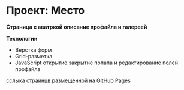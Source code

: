 # Проект: Место

**Страница с аватркой описание профайла и галереей**

**Технологии**
* Верстка форм
* Grid-разметка
* JavaScript открытие закрытие попапа и редактирование полей профайла

[сслыка страинцв размещенной на GitHub Pages](https://andreydochkin.github.io/mesto/)